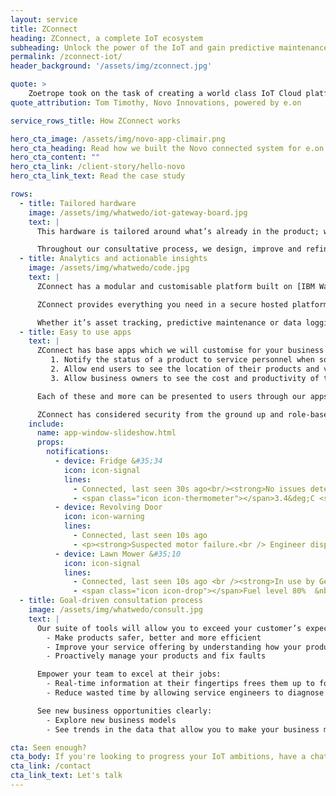 ```yaml
---
layout: service
title: ZConnect
heading: ZConnect, a complete IoT ecosystem
subheading: Unlock the power of the IoT and gain predictive maintenance and insight about your products, delighting your customers with our managed service.
permalink: /zconnect-iot/
header_background: '/assets/img/zconnect.jpg'

quote: >
    Zoetrope took on the task of creating a world class IoT Cloud platform and mobile application that was easily scalable to serve millions of customers for Novo.
quote_attribution: Tom Timothy, Novo Innovations, powered by e.on

service_rows_title: How ZConnect works

hero_cta_image: /assets/img/novo-app-climair.png
hero_cta_heading: Read how we built the Novo connected system for e.on
hero_cta_content: ""
hero_cta_link: /client-story/hello-novo
hero_cta_link_text: Read the case study

rows:
  - title: Tailored hardware
    image: /assets/img/whatwedo/iot-gateway-board.jpg
    text: |
      This hardware is tailored around what’s already in the product; we can add new sensors to collect data or use existing sensors and just add the required hardware to connect the product to the internet via 3G, wi-fi or LPWA.

      Throughout our consultative process, we design, improve and refine the hardware to ensure that the final product will be built to provide the maximum business value for you.
  - title: Analytics and actionable insights
    image: /assets/img/whatwedo/code.jpg
    text: |
      ZConnect has a modular and customisable platform built on [IBM Watson](https://www.ibm.com/watson/) technologies to provide a resilient and scalable platform to collect and aggregate data. Zoetrope is able to provide customisations and integrations with virtually any other software. This allows streamlining of existing processes.

      ZConnect provides everything you need in a secure hosted platform which is supported by the experts from Zoetrope.

      Whether it’s asset tracking, predictive maintenance or data logging, ZConnect has you covered.
  - title: Easy to use apps
    text: |
      ZConnect has base apps which we will customise for your business and are designed to be easy to use by your end-users, distributors and other stakeholders. These can be customised for several scenarios:
         1. Notify the status of a product to service personnel when something breaks
         2. Allow end users to see the location of their products and vital stats
         3. Allow business owners to see the cost and productivity of their equipment

      Each of these and more can be presented to users through our apps - Android, iOS and Web.

      ZConnect has considered security from the ground up and role-based permissions come as standard. Create groups and organisations to only give access to the data which is required for a particular party.
    include:
      name: app-window-slideshow.html
      props:
        notifications:
          - device: Fridge &#35;34
            icon: icon-signal
            lines:
              - Connected, last seen 30s ago<br/><strong>No issues detected</strong>
              - <span class="icon icon-thermometer"></span>3.4&deg;C <span class="icon icon-flash"></span> 300W
          - device: Revolving Door
            icon: icon-warning
            lines:
              - Connected, last seen 10s ago
              - <p><strong>Suspected motor failure.<br /> Engineer dispatched 30 minutes ago.</strong>
          - device: Lawn Mower &#35;10
            icon: icon-signal
            lines:
              - Connected, last seen 10s ago <br /><strong>In use by Gerry Smith</strong>
              - <span class="icon icon-drop"></span>Fuel level 80%  &nbsp;&nbsp;<span class="icon icon-map"></span><i> See location</i>
  - title: Goal-driven consultation process
    image: /assets/img/whatwedo/consult.jpg
    text: |
      Our suite of tools will allow you to exceed your customer’s expectations. Our consultative process always keeps the end goal in mind - create value in your business:
        - Make products safer, better and more efficient
        - Improve your service offering by understanding how your products are used
        - Proactively manage your products and fix faults

      Empower your team to excel at their jobs:
        - Real-time information at their fingertips frees them up to focus on managing customers and servicing your products
        - Reduce wasted time by allowing service engineers to diagnose and potentially fix issues remotely

      See new business opportunities clearly:
        - Explore new business models
        - See trends in the data that allow you to make your business more efficient

cta: Seen enough?
cta_body: If you're looking to progress your IoT ambitions, have a chat today!
cta_link: /contact
cta_link_text: Let's talk
---
```

